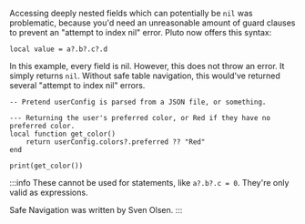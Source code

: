 Accessing deeply nested fields which can potentially be `nil` was problematic, because you'd need an unreasonable amount of guard clauses to prevent an "attempt to index nil" error. Pluto now offers this syntax:
```pluto showLineNumbers title="Basic Usage"
local value = a?.b?.c?.d
```
In this example, every field is nil. However, this does not throw an error. It simply returns `nil`. Without safe table navigation, this would've returned several "attempt to index nil" errors.
```pluto showLineNumbers title="Practical Usage"
-- Pretend userConfig is parsed from a JSON file, or something.

--- Returning the user's preferred color, or Red if they have no preferred color.
local function get_color()
    return userConfig.colors?.preferred ?? "Red"
end

print(get_color())
```
:::info
These cannot be used for statements, like `a?.b?.c = 0`. They're only valid as expressions.

Safe Navigation was written by Sven Olsen.
:::